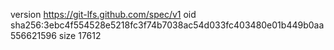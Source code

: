 version https://git-lfs.github.com/spec/v1
oid sha256:3ebc4f554528e5218fc3f74b7038ac54d033fc403480e01b449b0aa556621596
size 17612
